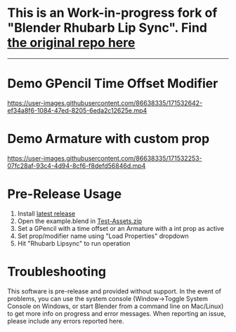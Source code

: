 # This is an Work-in-progress fork of "Blender Rhubarb Lip Sync". Find [the original repo here](https://github.com/scaredyfish/blender-rhubarb-lipsync)


---------------------------------------
# Demo GPencil Time Offset Modifier
https://user-images.githubusercontent.com/86638335/171532642-ef34a8f6-1084-47ed-8205-6eda2c12625e.mp4


# Demo Armature with custom prop
https://user-images.githubusercontent.com/86638335/171532253-07fc28af-93c4-4d94-8cf6-f8defd56846d.mp4


# Pre-Release Usage

1. Install [latest release](https://github.com/NickTiny/blender-rhubarb-lipsync/releases/download/v4.0.0/blender-rhubarb-lipsync.4.0.0-ALPHA-Win10.zip)
2. Open the example.blend in [Test-Assets.zip](https://github.com/NickTiny/blender-rhubarb-lipsync/files/8841208/Test-Assets.zip)
3. Set a GPencil with a time offset or an Armature with a int prop as active
4. Set prop/modifier name using "Load Properties" dropdown
5. Hit "Rhubarb Lipsync" to run operation


# Troubleshooting
This software is pre-release and provided without support. In the event of problems, you can use the system console (Window->Toggle System Console on Windows, or start Blender from a command line on Mac/Linux) to get more info on progress and error messages. When reporting an issue, please include any errors reported here.
